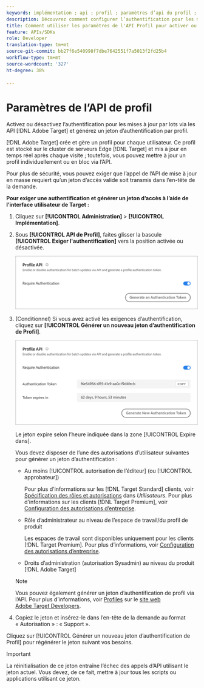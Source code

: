 ```yaml
---
keywords: implémentation ; api ; profil ; paramètres d’api du profil ; jeton d’authentification
description: Découvrez comment configurer l’authentification pour les mises à jour par lots via les API Adobe Target et générer un jeton d’authentification de profil.
title: Comment utiliser les paramètres de l'API Profil pour activer ou désactiver les mises à jour de lots ?
feature: APIs/SDKs
role: Developer
translation-type: tm+mt
source-git-commit: bb27f6e540998f7dbe7642551f7a5013f2fd25b4
workflow-type: tm+mt
source-wordcount: '327'
ht-degree: 38%

---
```



# Paramètres de l’API de profil

Activez ou désactivez l’authentification pour les mises à jour par lots via les API [!DNL Adobe Target] et générez un jeton d’authentification par profil.

[!DNL Adobe Target] crée et gère un profil pour chaque utilisateur. Ce profil est stocké sur le cluster de serveurs Edge [!DNL Target] et mis à jour en temps réel après chaque visite ; toutefois, vous pouvez mettre à jour un profil individuellement ou en bloc via l’API.

Pour plus de sécurité, vous pouvez exiger que l’appel de l’API de mise à jour en masse requiert qu’un jeton d’accès valide soit transmis dans l’en-tête de la demande.

**Pour exiger une authentification et générer un jeton d’accès à l’aide de l’interface utilisateur de Target :**

1. Cliquez sur **[!UICONTROL Administration]** > **[!UICONTROL Implémentation]**.
1. Sous **[!UICONTROL API de Profil]**, faites glisser la bascule **[!UICONTROL Exiger l&#39;authentification]** vers la position activée ou désactivée.

   ![](assets/profile_api_settings.png)

1. (Conditionnel) Si vous avez activé les exigences d’authentification, cliquez sur **[!UICONTROL Générer un nouveau jeton d’authentification de Profil]**.

   ![](assets/profile_api_settings_2.png)

   Le jeton expire selon l’heure indiquée dans la zone [!UICONTROL Expire dans].

   Vous devez disposer de l’une des autorisations d’utilisateur suivantes pour générer un jeton d’authentification :

   * Au moins [!UICONTROL autorisation de l’éditeur] (ou [!UICONTROL approbateur])

      Pour plus d&#39;informations sur les [!DNL Target Standard] clients, voir [Spécification des rôles et autorisations](/help/administrating-target/c-user-management/c-user-management/user-management.md#roles-permissions) dans *Utilisateurs*. Pour plus d’informations sur les clients [!DNL Target Premium], voir [Configuration des autorisations d’entreprise](/help/administrating-target/c-user-management/property-channel/properties-overview.md).

   * Rôle d’administrateur au niveau de l’espace de travail/du profil de produit

      Les espaces de travail sont disponibles uniquement pour les clients [!DNL Target Premium]. Pour plus d’informations, voir [Configuration des autorisations d’entreprise](/help/administrating-target/c-user-management/property-channel/properties-overview.md).

   * Droits d’administration (autorisation Sysadmin) au niveau du produit [!DNL Adobe Target]
   >[!NOTE]
   >
   >Vous pouvez également générer un jeton d’authentification de profil via l’API. Pour plus d’informations, voir [Profiles](https://developers.adobetarget.com/api/#profiles) sur le [site web Adobe Target Developers](https://developers.adobetarget.com/).

1. Copiez le jeton et insérez-le dans l’en-tête de la demande au format « Autorisation » : « Support ».

Cliquez sur [!UICONTROL Générer un nouveau jeton d’authentification de Profil] pour régénérer le jeton suivant vos besoins.

>[!IMPORTANT]
>
>La réinitialisation de ce jeton entraîne l’échec des appels d’API utilisant le jeton actuel. Vous devez, de ce fait, mettre à jour tous les scripts ou applications utilisant ce jeton.
